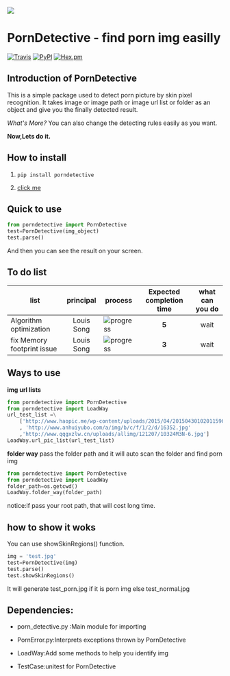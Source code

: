 
![](http://www.songluyi.com/wp-content/uploads/2017/01/PornDetectiveLogo.png)

# PornDetective - find porn img easilly
[![Travis](https://img.shields.io/travis/rust-lang/rust.svg)](https://pypi.python.org/pypi?name=porndetective&version=1.0.5&:action=display)
[![PyPI](https://img.shields.io/pypi/wheel/Django.svg)](https://pypi.python.org/packages/b2/5a/1c66823dedcd8d3bde6650ff46adf950473af85d903b236df96597b12a3d/porndetective-1.0.5-py3-none-any.whl#md5=f93004691e166209026aa4a473745089)
[![Hex.pm](https://img.shields.io/hexpm/l/plug.svg)]()

## Introduction of PornDetective
This is a simple package used to detect porn picture by skin pixel recognition.
It takes image or image path or image url list or folder as an object and give
you the finally detected result.

*What's More?* 
You can also change the detecting rules easily as you want.

**Now,Lets do it.**



## How to install 
1. ```pip install porndetective```

2. [click me](https://pypi.python.org/pypi?name=porndetective&version=1.0.5&:action=display)

## Quick to use
```python
from porndetective import PornDetective
test=PornDetective(img_object)
test.parse()
```

And then you can see the result on your screen.
## To do list
list | principal | process | Expected completion time| what can you do
---|:---:|---|:---:|:---:
Algorithm optimization | Louis Song | ![progress](http://progressed.io/bar/20) | **5** | wait
fix Memory footprint issue | Louis Song | ![progress](http://progressed.io/bar/40) | **3** | wait

## Ways to use
**img url lists**
```python
from porndetective import PornDetective
from porndetective import LoadWay
url_test_list =\
    ['http://www.haopic.me/wp-content/uploads/2015/04/20150430102011596.jpg'
    , 'http://www.anhuiyubo.com/a/img/b/c/f/1/2/d/16352.jpg'
    ,'http://www.qqgxzlw.cn/uploads/allimg/121207/10324M3N-6.jpg']
LoadWay.url_pic_list(url_test_list)
```

**folder way**
pass the folder path and it will auto scan the folder and find porn img
```python
from porndetective import PornDetective
from porndetective import LoadWay
folder_path=os.getcwd()
LoadWay.folder_way(folder_path)
```

notice:if pass your root path, that will cost long time.

## how to show it woks
You can use showSkinRegions() function.
```python
img = 'test.jpg'
test=PornDetective(img)
test.parse()
test.showSkinRegions()
```
It will generate test_porn.jpg if it is porn img else test_normal.jpg

## Dependencies:

- porn_detective.py	:Main module for importing

- PornError.py:Interprets exceptions thrown by PornDetective

- LoadWay:Add some methods to help you identify img

- TestCase:unitest for PornDetective
